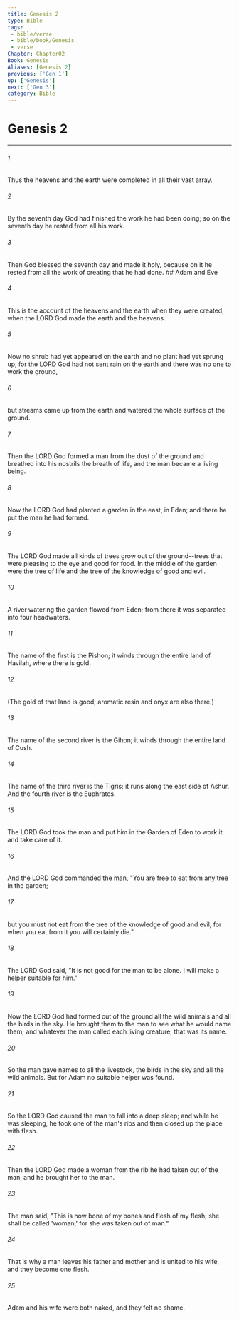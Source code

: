```yaml
---
title: Genesis 2
type: Bible
tags:
 - bible/verse
 - bible/book/Genesis
 - verse
Chapter: Chapter02
Book: Genesis
Aliases: [Genesis 2]
previous: ['Gen 1']
up: ['Genesis']
next: ['Gen 3']
category: Bible
---
```

# Genesis 2

***


###### 1 
Thus the heavens and the earth were completed in all their vast array. 

###### 2 
By the seventh day God had finished the work he had been doing; so on the seventh day he rested from all his work. 

###### 3 
Then God blessed the seventh day and made it holy, because on it he rested from all the work of creating that he had done. ## Adam and Eve 

###### 4 
This is the account of the heavens and the earth when they were created, when the LORD God made the earth and the heavens. 

###### 5 
Now no shrub had yet appeared on the earth and no plant had yet sprung up, for the LORD God had not sent rain on the earth and there was no one to work the ground, 

###### 6 
but streams came up from the earth and watered the whole surface of the ground. 

###### 7 
Then the LORD God formed a man from the dust of the ground and breathed into his nostrils the breath of life, and the man became a living being. 

###### 8 
Now the LORD God had planted a garden in the east, in Eden; and there he put the man he had formed. 

###### 9 
The LORD God made all kinds of trees grow out of the ground--trees that were pleasing to the eye and good for food. In the middle of the garden were the tree of life and the tree of the knowledge of good and evil. 

###### 10 
A river watering the garden flowed from Eden; from there it was separated into four headwaters. 

###### 11 
The name of the first is the Pishon; it winds through the entire land of Havilah, where there is gold. 

###### 12 
(The gold of that land is good; aromatic resin and onyx are also there.) 

###### 13 
The name of the second river is the Gihon; it winds through the entire land of Cush. 

###### 14 
The name of the third river is the Tigris; it runs along the east side of Ashur. And the fourth river is the Euphrates. 

###### 15 
The LORD God took the man and put him in the Garden of Eden to work it and take care of it. 

###### 16 
And the LORD God commanded the man, "You are free to eat from any tree in the garden; 

###### 17 
but you must not eat from the tree of the knowledge of good and evil, for when you eat from it you will certainly die." 

###### 18 
The LORD God said, "It is not good for the man to be alone. I will make a helper suitable for him." 

###### 19 
Now the LORD God had formed out of the ground all the wild animals and all the birds in the sky. He brought them to the man to see what he would name them; and whatever the man called each living creature, that was its name. 

###### 20 
So the man gave names to all the livestock, the birds in the sky and all the wild animals. But for Adam no suitable helper was found. 

###### 21 
So the LORD God caused the man to fall into a deep sleep; and while he was sleeping, he took one of the man's ribs and then closed up the place with flesh. 

###### 22 
Then the LORD God made a woman from the rib he had taken out of the man, and he brought her to the man. 

###### 23 
The man said, "This is now bone of my bones and flesh of my flesh; she shall be called 'woman,' for she was taken out of man." 

###### 24 
That is why a man leaves his father and mother and is united to his wife, and they become one flesh. 

###### 25 
Adam and his wife were both naked, and they felt no shame. 

